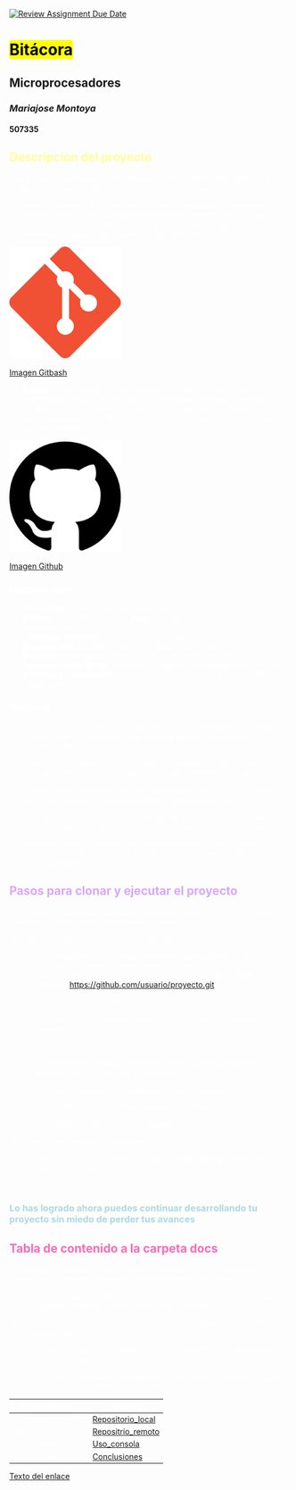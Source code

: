 [![Review Assignment Due Date](https://classroom.github.com/assets/deadline-readme-button-22041afd0340ce965d47ae6ef1cefeee28c7c493a6346c4f15d667ab976d596c.svg)](https://classroom.github.com/a/_svqiCDi)

# <mark>**Bitácora**</mark>
## Microprocesadores
### *Mariajose Montoya*
#### 507335

<font color="#FFFF99">

## Descripcion del proyecto

<font color="white">

Este proyecto esta desarrollado en un entorno de **GIT** Y **GIT HUB**; para poder acercarnos a lo que se hara es necesario conocer cada herramienta:

1. **Git** es un sistema de control de versiones distribuido que permite a los desarrolladores llevar un seguimiento de los cambios en el código, trabajar con ramas, y deshacer cambios. Permite trabajar sin conexión y gestionar el historial de un proyecto de manera local.


<img src="./images/Git.png" alt="Texto alternativo" width="200" height="200">

[Imagen Gitbash](https://git-scm.com/downloads/logos)


2. **GitHub** es una plataforma en línea que usa Git para almacenar repositorios en la nube. Facilita la colaboración, permite gestionar problemas (issues), revisar cambios (pull requests) y automatizar tareas con herramientas de CI/CD. Además, ofrece opciones de privacidad y acceso controlado.

<img src="./images/Github.png" alt="Texto alternativo" width="200" height="200">

[Imagen Github](https://www.flaticon.es/icono-gratis/logotipo-de-github_25231)


### Factores clave:

1. **Git** es **local** y se usa para gestionar versiones.
2. **GitHub** es una plataforma en **línea** para almacenar y colaborar en proyectos Git.
3. **Control de versiones**: Guarda y rastrea todos los cambios en tu código.
4. **Colaboración**: Facilita el trabajo en equipo sin conflictos.
5. **Respaldo en la nube**: Guarda tu código de forma segura en línea.
6. **Automatización CI/CD**: Automatiza pruebas y despliegues de código.
7. **Visibilidad y comunidad**: Comparte y contribuye en proyectos de código abierto

### Objetivos

1. Introducir a los usuarios en el uso básico de la consola de comandos para mejorar su interacción con sistemas operativos mediante comandos de texto.

2. Enseñar a los usuarios cómo instalar y configurar Git en su entorno local para gestionar versiones de sus proyectos de manera eficiente.

3. Familiarizar a los usuarios con las operaciones básicas de Git, como inicializar repositorios, realizar commits, y gestionar ramas.

4. Guiar a los usuarios en la utilización de Git Bash como terminal de comandos para interactuar con Git, desarrollando fluidez en su uso.

5. Promover buenas prácticas de control de versiones mediante el uso de Git, enseñando a los usuarios a colaborar y mantener un historial claro de sus cambios.

<font color="#D8A7FF">

## Pasos para clonar y ejecutar el proyecto

<font color="white">

*para poder desarrollar los siguientes pasos se hace necesario ya poseer la aplicacion y una cuenta registrada en GitHub*

1. Obtener la URL del repositorio en GitHub

    1. Ve al repositorio de GitHub del proyecto que quieres clonar.
    2. Haz clic en el botón verde que dice "Code".
    3. Copia la URL que aparece en el campo "Clone with HTTPS" por ejemplo:  https://github.com/usuario/proyecto.git.
2. Abrir la Terminal o Git Bash
    1. Si estás usando Windows, puedes usar Git Bash o Command Prompt. 
3. Clonar el repositorio
    1. En la terminal, navega a la carpeta donde quieras guardar el proyecto (por ejemplo, cd Documentos).
    2. Escribe el siguiente comando para clonar el repositorio:

            git clone https://github.com/usuario/proyecto.git
        Reemplaza la URL con la que copiaste del proyecto.
4. Entrar en el directorio del proyecto
    1. Una vez que el repositorio se haya clonado, navega dentro del directorio del proyecto:

            cd proyecto

<font color="#ADD8E6">

### **Lo has logrado ahora puedes continuar desarrollando tu proyecto sin miedo de perder tus avances**


<font color="#FF69B4">

## Tabla de contenido a la carpeta docs

<font color="white">

Aca podras evidenciar toda la informacion basica de los comandos de control, Git y GitBash conetnidas en los siguientes documentos:

 - `uso_consola.md`: Describe los conceptos aprendidos sobre cómo usar la consola para navegar y crear directorios y archivos.

 - `repositorio_local.md`: Explica cómo crear un repositorio local con comandos de Git.
 
- `repositorio_remoto.md`: Detalla el proceso para crear un repositorio remoto en GitHub y sincronizarlo con el repositorio local.

- `Conclusiones`: Se detallara la importancia del control de version y usar las herramienrtas, reflejando los aprendizajes


| Documento | Enlace |
|--------------|--------------|
| Repositorio_local | [Repositorio_local](/docs/repositorio_local.md)|
| Repositorio_remoto| [Repositrio_remoto](/docs/repositorio-remoto.md) |
|Uso_Consola| [Uso_consola](/docs/uso_consola.md) |
|Conclusiones | [Conclusiones](/docs/Conclusiones.md)


[Texto del enlace](URL)
